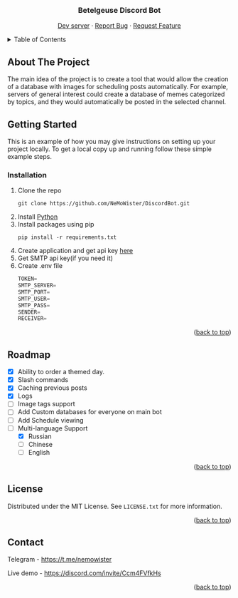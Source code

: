 <a name="readme-top"></a>

<!-- PROJECT LOGO -->
<br />
<div align="center">

  <h3 align="center">Betelgeuse Discord Bot</h3>

  <p align="center">
    <a href="https://discord.com/invite/Ccm4FVfkHs">Dev server</a>
    ·
    <a href="https://discord.gg/HTTCbSfPeY">Report Bug</a>
    ·
    <a href="https://discord.gg/HTTCbSfPeY">Request Feature</a>
  </p>
</div>



<!-- TABLE OF CONTENTS -->
<details>
  <summary>Table of Contents</summary>
  <ol>
    <li>
      <a href="#about-the-project">About The Project</a>
    </li>
    <li>
      <a href="#getting-started">Getting Started</a>
      <ul>
        <li><a href="#installation">Installation</a></li>
      </ul>
    </li>
    <li><a href="#roadmap">Roadmap</a></li>
    <li><a href="#license">License</a></li>
    <li><a href="#contact">Contact</a></li>
  </ol>
</details>



<!-- ABOUT THE PROJECT -->
## About The Project

The main idea of the project is to create a tool that would allow the creation of a database with images for scheduling posts automatically. For example, servers of general interest could create a database of memes categorized by topics, and they would automatically be posted in the selected channel.

<!-- GETTING STARTED -->
## Getting Started

This is an example of how you may give instructions on setting up your project locally.
To get a local copy up and running follow these simple example steps.

### Installation

1. Clone the repo
   ```
   git clone https://github.com/NeMoWister/DiscordBot.git
   ```
2. Install [Python](https://www.python.org/downloads/)
3. Install packages using pip
   ```
   pip install -r requirements.txt
   ```
4. Create application and get api key [here](https://discord.com/developers/applications)
5. Get SMTP api key(if you need it)
6. Create .env file 
   ```js
   TOKEN=
   SMTP_SERVER=
   SMTP_PORT=
   SMTP_USER=
   SMTP_PASS=
   SENDER=
   RECEIVER=
   ```

<p align="right">(<a href="#readme-top">back to top</a>)</p>


<!-- ROADMAP -->
## Roadmap

- [x] Ability to order a themed day.
- [x] Slash commands
- [x] Caching previous posts
- [x] Logs
- [ ] Image tags support
- [ ] Add Custom databases for everyone on main bot
- [ ] Add Schedule viewing
- [ ] Multi-language Support
    - [x] Russian 
    - [ ] Chinese
    - [ ] English

<p align="right">(<a href="#readme-top">back to top</a>)</p>


<!-- LICENSE -->
## License

Distributed under the MIT License. See `LICENSE.txt` for more information.

<p align="right">(<a href="#readme-top">back to top</a>)</p>



<!-- CONTACT -->
## Contact

Telegram - https://t.me/nemowister

Live demo - https://discord.com/invite/Ccm4FVfkHs

<p align="right">(<a href="#readme-top">back to top</a>)</p>


